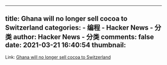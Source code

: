 
---
title: Ghana will no longer sell cocoa to Switzerland
categories: 
    - 编程
    - Hacker News - 分类
author: Hacker News - 分类
comments: false
date: 2021-03-21 16:40:54
thumbnail: 
---

<div>   
Link: <a href="https://face2faceafrica.com/article/why-ghana-will-no-longer-sell-cocoa-to-switzerland"> Ghana will no longer sell cocoa to Switzerland </a>  
</div>
            